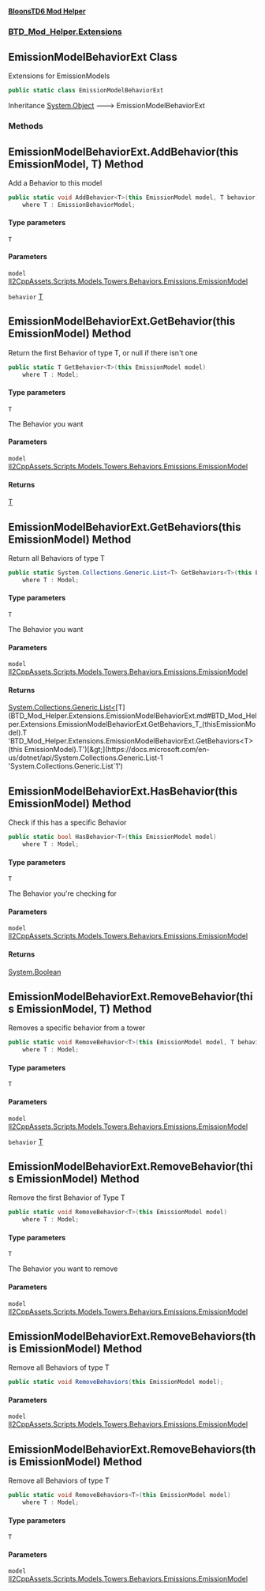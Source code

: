 #### [BloonsTD6 Mod Helper](README.md 'README')
### [BTD_Mod_Helper.Extensions](README.md#BTD_Mod_Helper.Extensions 'BTD_Mod_Helper.Extensions')

## EmissionModelBehaviorExt Class

Extensions for EmissionModels

```csharp
public static class EmissionModelBehaviorExt
```

Inheritance [System.Object](https://docs.microsoft.com/en-us/dotnet/api/System.Object 'System.Object') &#129106; EmissionModelBehaviorExt
### Methods

<a name='BTD_Mod_Helper.Extensions.EmissionModelBehaviorExt.AddBehavior_T_(thisEmissionModel,T)'></a>

## EmissionModelBehaviorExt.AddBehavior<T>(this EmissionModel, T) Method

Add a Behavior to this model

```csharp
public static void AddBehavior<T>(this EmissionModel model, T behavior)
    where T : EmissionBehaviorModel;
```
#### Type parameters

<a name='BTD_Mod_Helper.Extensions.EmissionModelBehaviorExt.AddBehavior_T_(thisEmissionModel,T).T'></a>

`T`
#### Parameters

<a name='BTD_Mod_Helper.Extensions.EmissionModelBehaviorExt.AddBehavior_T_(thisEmissionModel,T).model'></a>

`model` [Il2CppAssets.Scripts.Models.Towers.Behaviors.Emissions.EmissionModel](https://docs.microsoft.com/en-us/dotnet/api/Il2CppAssets.Scripts.Models.Towers.Behaviors.Emissions.EmissionModel 'Il2CppAssets.Scripts.Models.Towers.Behaviors.Emissions.EmissionModel')

<a name='BTD_Mod_Helper.Extensions.EmissionModelBehaviorExt.AddBehavior_T_(thisEmissionModel,T).behavior'></a>

`behavior` [T](BTD_Mod_Helper.Extensions.EmissionModelBehaviorExt.md#BTD_Mod_Helper.Extensions.EmissionModelBehaviorExt.AddBehavior_T_(thisEmissionModel,T).T 'BTD_Mod_Helper.Extensions.EmissionModelBehaviorExt.AddBehavior<T>(this EmissionModel, T).T')

<a name='BTD_Mod_Helper.Extensions.EmissionModelBehaviorExt.GetBehavior_T_(thisEmissionModel)'></a>

## EmissionModelBehaviorExt.GetBehavior<T>(this EmissionModel) Method

Return the first Behavior of type T, or null if there isn't one

```csharp
public static T GetBehavior<T>(this EmissionModel model)
    where T : Model;
```
#### Type parameters

<a name='BTD_Mod_Helper.Extensions.EmissionModelBehaviorExt.GetBehavior_T_(thisEmissionModel).T'></a>

`T`

The Behavior you want
#### Parameters

<a name='BTD_Mod_Helper.Extensions.EmissionModelBehaviorExt.GetBehavior_T_(thisEmissionModel).model'></a>

`model` [Il2CppAssets.Scripts.Models.Towers.Behaviors.Emissions.EmissionModel](https://docs.microsoft.com/en-us/dotnet/api/Il2CppAssets.Scripts.Models.Towers.Behaviors.Emissions.EmissionModel 'Il2CppAssets.Scripts.Models.Towers.Behaviors.Emissions.EmissionModel')

#### Returns
[T](BTD_Mod_Helper.Extensions.EmissionModelBehaviorExt.md#BTD_Mod_Helper.Extensions.EmissionModelBehaviorExt.GetBehavior_T_(thisEmissionModel).T 'BTD_Mod_Helper.Extensions.EmissionModelBehaviorExt.GetBehavior<T>(this EmissionModel).T')

<a name='BTD_Mod_Helper.Extensions.EmissionModelBehaviorExt.GetBehaviors_T_(thisEmissionModel)'></a>

## EmissionModelBehaviorExt.GetBehaviors<T>(this EmissionModel) Method

Return all Behaviors of type T

```csharp
public static System.Collections.Generic.List<T> GetBehaviors<T>(this EmissionModel model)
    where T : Model;
```
#### Type parameters

<a name='BTD_Mod_Helper.Extensions.EmissionModelBehaviorExt.GetBehaviors_T_(thisEmissionModel).T'></a>

`T`

The Behavior you want
#### Parameters

<a name='BTD_Mod_Helper.Extensions.EmissionModelBehaviorExt.GetBehaviors_T_(thisEmissionModel).model'></a>

`model` [Il2CppAssets.Scripts.Models.Towers.Behaviors.Emissions.EmissionModel](https://docs.microsoft.com/en-us/dotnet/api/Il2CppAssets.Scripts.Models.Towers.Behaviors.Emissions.EmissionModel 'Il2CppAssets.Scripts.Models.Towers.Behaviors.Emissions.EmissionModel')

#### Returns
[System.Collections.Generic.List&lt;](https://docs.microsoft.com/en-us/dotnet/api/System.Collections.Generic.List-1 'System.Collections.Generic.List`1')[T](BTD_Mod_Helper.Extensions.EmissionModelBehaviorExt.md#BTD_Mod_Helper.Extensions.EmissionModelBehaviorExt.GetBehaviors_T_(thisEmissionModel).T 'BTD_Mod_Helper.Extensions.EmissionModelBehaviorExt.GetBehaviors<T>(this EmissionModel).T')[&gt;](https://docs.microsoft.com/en-us/dotnet/api/System.Collections.Generic.List-1 'System.Collections.Generic.List`1')

<a name='BTD_Mod_Helper.Extensions.EmissionModelBehaviorExt.HasBehavior_T_(thisEmissionModel)'></a>

## EmissionModelBehaviorExt.HasBehavior<T>(this EmissionModel) Method

Check if this has a specific Behavior

```csharp
public static bool HasBehavior<T>(this EmissionModel model)
    where T : Model;
```
#### Type parameters

<a name='BTD_Mod_Helper.Extensions.EmissionModelBehaviorExt.HasBehavior_T_(thisEmissionModel).T'></a>

`T`

The Behavior you're checking for
#### Parameters

<a name='BTD_Mod_Helper.Extensions.EmissionModelBehaviorExt.HasBehavior_T_(thisEmissionModel).model'></a>

`model` [Il2CppAssets.Scripts.Models.Towers.Behaviors.Emissions.EmissionModel](https://docs.microsoft.com/en-us/dotnet/api/Il2CppAssets.Scripts.Models.Towers.Behaviors.Emissions.EmissionModel 'Il2CppAssets.Scripts.Models.Towers.Behaviors.Emissions.EmissionModel')

#### Returns
[System.Boolean](https://docs.microsoft.com/en-us/dotnet/api/System.Boolean 'System.Boolean')

<a name='BTD_Mod_Helper.Extensions.EmissionModelBehaviorExt.RemoveBehavior_T_(thisEmissionModel,T)'></a>

## EmissionModelBehaviorExt.RemoveBehavior<T>(this EmissionModel, T) Method

Removes a specific behavior from a tower

```csharp
public static void RemoveBehavior<T>(this EmissionModel model, T behavior)
    where T : Model;
```
#### Type parameters

<a name='BTD_Mod_Helper.Extensions.EmissionModelBehaviorExt.RemoveBehavior_T_(thisEmissionModel,T).T'></a>

`T`
#### Parameters

<a name='BTD_Mod_Helper.Extensions.EmissionModelBehaviorExt.RemoveBehavior_T_(thisEmissionModel,T).model'></a>

`model` [Il2CppAssets.Scripts.Models.Towers.Behaviors.Emissions.EmissionModel](https://docs.microsoft.com/en-us/dotnet/api/Il2CppAssets.Scripts.Models.Towers.Behaviors.Emissions.EmissionModel 'Il2CppAssets.Scripts.Models.Towers.Behaviors.Emissions.EmissionModel')

<a name='BTD_Mod_Helper.Extensions.EmissionModelBehaviorExt.RemoveBehavior_T_(thisEmissionModel,T).behavior'></a>

`behavior` [T](BTD_Mod_Helper.Extensions.EmissionModelBehaviorExt.md#BTD_Mod_Helper.Extensions.EmissionModelBehaviorExt.RemoveBehavior_T_(thisEmissionModel,T).T 'BTD_Mod_Helper.Extensions.EmissionModelBehaviorExt.RemoveBehavior<T>(this EmissionModel, T).T')

<a name='BTD_Mod_Helper.Extensions.EmissionModelBehaviorExt.RemoveBehavior_T_(thisEmissionModel)'></a>

## EmissionModelBehaviorExt.RemoveBehavior<T>(this EmissionModel) Method

Remove the first Behavior of Type T

```csharp
public static void RemoveBehavior<T>(this EmissionModel model)
    where T : Model;
```
#### Type parameters

<a name='BTD_Mod_Helper.Extensions.EmissionModelBehaviorExt.RemoveBehavior_T_(thisEmissionModel).T'></a>

`T`

The Behavior you want to remove
#### Parameters

<a name='BTD_Mod_Helper.Extensions.EmissionModelBehaviorExt.RemoveBehavior_T_(thisEmissionModel).model'></a>

`model` [Il2CppAssets.Scripts.Models.Towers.Behaviors.Emissions.EmissionModel](https://docs.microsoft.com/en-us/dotnet/api/Il2CppAssets.Scripts.Models.Towers.Behaviors.Emissions.EmissionModel 'Il2CppAssets.Scripts.Models.Towers.Behaviors.Emissions.EmissionModel')

<a name='BTD_Mod_Helper.Extensions.EmissionModelBehaviorExt.RemoveBehaviors(thisEmissionModel)'></a>

## EmissionModelBehaviorExt.RemoveBehaviors(this EmissionModel) Method

Remove all Behaviors of type T

```csharp
public static void RemoveBehaviors(this EmissionModel model);
```
#### Parameters

<a name='BTD_Mod_Helper.Extensions.EmissionModelBehaviorExt.RemoveBehaviors(thisEmissionModel).model'></a>

`model` [Il2CppAssets.Scripts.Models.Towers.Behaviors.Emissions.EmissionModel](https://docs.microsoft.com/en-us/dotnet/api/Il2CppAssets.Scripts.Models.Towers.Behaviors.Emissions.EmissionModel 'Il2CppAssets.Scripts.Models.Towers.Behaviors.Emissions.EmissionModel')

<a name='BTD_Mod_Helper.Extensions.EmissionModelBehaviorExt.RemoveBehaviors_T_(thisEmissionModel)'></a>

## EmissionModelBehaviorExt.RemoveBehaviors<T>(this EmissionModel) Method

Remove all Behaviors of type T

```csharp
public static void RemoveBehaviors<T>(this EmissionModel model)
    where T : Model;
```
#### Type parameters

<a name='BTD_Mod_Helper.Extensions.EmissionModelBehaviorExt.RemoveBehaviors_T_(thisEmissionModel).T'></a>

`T`
#### Parameters

<a name='BTD_Mod_Helper.Extensions.EmissionModelBehaviorExt.RemoveBehaviors_T_(thisEmissionModel).model'></a>

`model` [Il2CppAssets.Scripts.Models.Towers.Behaviors.Emissions.EmissionModel](https://docs.microsoft.com/en-us/dotnet/api/Il2CppAssets.Scripts.Models.Towers.Behaviors.Emissions.EmissionModel 'Il2CppAssets.Scripts.Models.Towers.Behaviors.Emissions.EmissionModel')